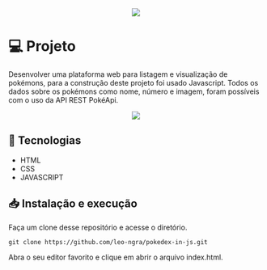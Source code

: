 
<div align="center">
<img src="https://user-images.githubusercontent.com/107640605/203300974-17b34d98-fcca-4d9a-a5b8-9890f6c85fc1.svg"  />
</div>

# 💻 Projeto

Desenvolver uma plataforma web para listagem e visualização de pokémons, para a construção deste projeto foi usado Javascript. Todos os dados sobre os pokémons como nome, número e imagem, foram possíveis com o uso da API REST PokéApi.

<div align="center">
<a href="https://leo-ngra.github.io/pokedex-in-js/"><img src="https://user-images.githubusercontent.com/107640605/203303533-48fae0f5-5e28-4e7c-8b98-97bec40e2a12.gif"  /></a>
</div>

## 🚀 Tecnologias
- HTML
- CSS
- JAVASCRIPT

## 📥 Instalação e execução

Faça um clone desse repositório e acesse o diretório.

```
git clone https://github.com/leo-ngra/pokedex-in-js.git
```
Abra o seu editor favorito e clique em abrir o arquivo index.html.
